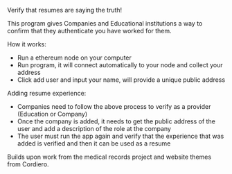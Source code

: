 Verify that resumes are saying the truth!


This program gives Companies and Educational institutions a way to confirm that they authenticate you have worked for them.

How it works:
 - Run a ethereum node on your computer
 - Run program, it will connect automatically to your node and collect your address
 - Click add user and input your name, will provide a unique public address
 
Adding resume experience:
 - Companies need to follow the above process to verify as a provider (Education or Company)
 - Once the company is added, it needs to get the public address of the user and add a description of the role at the company
 - The user must run the app again and verify that the experience that was added is verified and then it can be used as a resume
 



Builds upon work from the medical records project and website themes from Cordiero.

